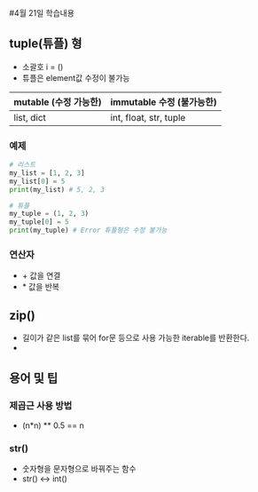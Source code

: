 #4월 21일 학습내용
## tuple(튜플) 형
- 소괄호 i = ()
- 튜플은 element값 수정이 불가능

mutable (수정 가능한) | immutable 수정 (불가능한)
---------|---------
list, dict | int, float, str, tuple

### 예제

```python
# 리스트
my_list = [1, 2, 3]
my_list[0] = 5
print(my_list) # 5, 2, 3

# 튜플
my_tuple = (1, 2, 3)
my_tuple[0] = 5
print(my_tuple) # Error 튜플형은 수정 불가능
```
### 연산자
- \+ 값을 연결
- \* 값을 반복

## zip()
- 길이가 같은 list를 묶어 for문 등으로 사용 가능한 iterable를 반환한다.
- 
## 용어 및 팁

### 제곱근 사용 방법
- (n*n) ** 0.5 == n 
### str()
- 숫자형을 문자형으로 바꿔주는 함수
- str() <-> int()